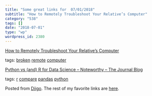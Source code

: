 ```yaml
---
title: "Some great links for  07/01/2018"
subtitle: "How to Remotely Troubleshoot Your Relative’s Computer"
category: "538"
tags: []
date: "2018-07-01"
type: "wp"
wordpress_id: 2380
---
```

[How to Remotely Troubleshoot Your Relative’s Computer](https://medium.com/pcmag-access/how-to-remotely-troubleshoot-your-relatives-computer-88dd380ee968?source=userActivityShare-d383785221d0-1530364690) 

 tags: [broken](https://www.diigo.com/user/pitosalas/broken) [remote](https://www.diigo.com/user/pitosalas/remote) [computer](https://www.diigo.com/user/pitosalas/computer)

 [Python vs (and) R for Data Science – Noteworthy – The Journal Blog](https://blog.usejournal.com/python-vs-and-r-for-data-science-833b48ccc91d?source=userActivityShare-d383785221d0-1530364625) 

 tags: [r](https://www.diigo.com/user/pitosalas/r) [compare](https://www.diigo.com/user/pitosalas/compare) [pandas](https://www.diigo.com/user/pitosalas/pandas) [python](https://www.diigo.com/user/pitosalas/python)

Posted from [Diigo](https://www.diigo.com). The rest of my favorite links are [here](https://www.diigo.com/user/pitosalas).